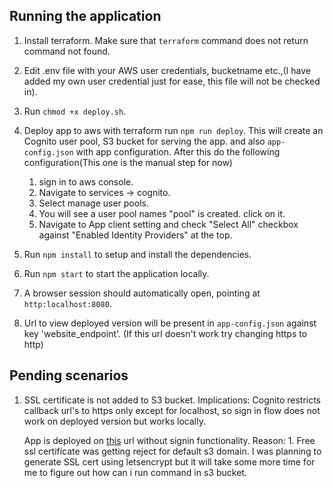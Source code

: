 ## Running the application

1. Install terraform. Make sure that `terraform` command does not return command not found.
2. Edit .env file with your AWS user credentials, bucketname etc.,(I have added my own user credential just for ease, this file will not be checked in).
3. Run `chmod +x deploy.sh`.
2. Deploy app to aws with terraform run `npm run deploy`.
    This will create an Cognito user pool, S3 bucket for serving the app.
    and also `app-config.json` with app configuration.
    After this do the following configuration(This one is the manual step for now)
    1. sign in to aws console.
    2. Navigate to services -> cognito.
    3. Select manage user pools.
    4. You will see a user pool names "pool" is created. click on it.
    5. Navigate to App client setting and check "Select All" checkbox against "Enabled Identity    Providers" at the top.

2. Run `npm install` to setup and install the dependencies.
3. Run `npm start` to start the application locally.
4. A browser session should automatically open, pointing at `http:localhost:8080`.
5. Url to view deployed version will be present in `app-config.json` against key 'website_endpoint'.
   (If this url doesn't work try changing https to http)

## Pending scenarios

1. SSL certificate is not added to S3 bucket.
    Implications: 
      Cognito restricts callback url's to https only except for localhost, so sign in flow does not work on deployed version but works locally.

      App is deployed on [this](http://coderland.taxcalculator.s3-website-us-east-1.amazonaws.com/) url without signin functionality.
    Reason: 1. Free ssl certificate was getting reject for default s3 domain.
            I was planning to generate SSL cert using letsencrypt but it will take some more time for me to figure out how can i run command in s3 bucket. 



